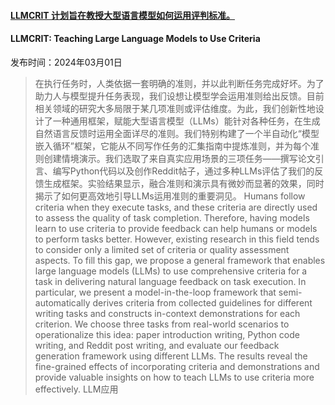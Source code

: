 #### [LLMCRIT 计划旨在教授大型语言模型如何运用评判标准。](https://arxiv.org/abs/2403.01069)
#### LLMCRIT: Teaching Large Language Models to Use Criteria
发布时间：2024年03月01日
> 在执行任务时，人类依据一套明确的准则，并以此判断任务完成好坏。为了助力人与模型提升任务表现，我们设想让模型学会运用准则给出反馈。目前相关领域的研究大多局限于某几项准则或评估维度。为此，我们创新性地设计了一种通用框架，赋能大型语言模型（LLMs）能针对各种任务，在生成自然语言反馈时运用全面详尽的准则。我们特别构建了一个半自动化“模型嵌入循环”框架，它能从不同写作任务的汇集指南中提炼准则，并为每个准则创建情境演示。我们选取了来自真实应用场景的三项任务——撰写论文引言、编写Python代码以及创作Reddit帖子，通过多种LLMs评估了我们的反馈生成框架。实验结果显示，融合准则和演示具有微妙而显著的效果，同时揭示了如何更高效地引导LLMs运用准则的重要洞见。
> Humans follow criteria when they execute tasks, and these criteria are directly used to assess the quality of task completion. Therefore, having models learn to use criteria to provide feedback can help humans or models to perform tasks better. However, existing research in this field tends to consider only a limited set of criteria or quality assessment aspects. To fill this gap, we propose a general framework that enables large language models (LLMs) to use comprehensive criteria for a task in delivering natural language feedback on task execution. In particular, we present a model-in-the-loop framework that semi-automatically derives criteria from collected guidelines for different writing tasks and constructs in-context demonstrations for each criterion. We choose three tasks from real-world scenarios to operationalize this idea: paper introduction writing, Python code writing, and Reddit post writing, and evaluate our feedback generation framework using different LLMs. The results reveal the fine-grained effects of incorporating criteria and demonstrations and provide valuable insights on how to teach LLMs to use criteria more effectively.
LLM应用